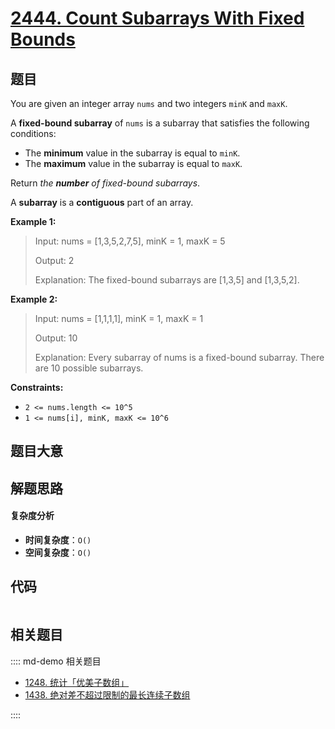 # [2444. Count Subarrays With Fixed Bounds](https://leetcode.com/problems/count-subarrays-with-fixed-bounds/)

## 题目

You are given an integer array `nums` and two integers `minK` and `maxK`.

A **fixed-bound subarray** of `nums` is a subarray that satisfies the
following conditions:

- The **minimum** value in the subarray is equal to `minK`.
- The **maximum** value in the subarray is equal to `maxK`.

Return _the **number** of fixed-bound subarrays_.

A **subarray** is a **contiguous** part of an array.

**Example 1:**

> Input: nums = [1,3,5,2,7,5], minK = 1, maxK = 5
>
> Output: 2
>
> Explanation: The fixed-bound subarrays are [1,3,5] and [1,3,5,2].

**Example 2:**

> Input: nums = [1,1,1,1], minK = 1, maxK = 1
>
> Output: 10
>
> Explanation: Every subarray of nums is a fixed-bound subarray. There are 10 possible subarrays.

**Constraints:**

- `2 <= nums.length <= 10^5`
- `1 <= nums[i], minK, maxK <= 10^6`

## 题目大意

## 解题思路

#### 复杂度分析

- **时间复杂度**：`O()`
- **空间复杂度**：`O()`

## 代码

```javascript

```

## 相关题目

:::: md-demo 相关题目

- [1248. 统计「优美子数组」](https://leetcode.com/problems/count-number-of-nice-subarrays)
- [1438. 绝对差不超过限制的最长连续子数组](https://leetcode.com/problems/longest-continuous-subarray-with-absolute-diff-less-than-or-equal-to-limit)

::::
